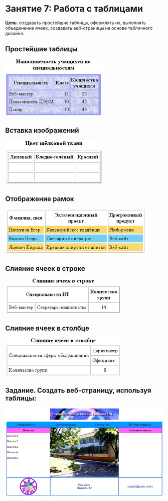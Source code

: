 # Занятие 7: Работа с таблицами

**Цель**: создавать простейшие таблицы, оформлять их, выполнять объединение ячеек, создавать веб-страницы на основе табличного дизайна.<br>
## Простейшие таблицы  <br>
![Простейшие таблицы](1.jpg)
## Вставка изображений  <br>                    
![Вставка изображений](2.png)
## Отображение рамок  <br> 
![Отображение рамок](3.png)
## Слияние ячеек в строке  <br>                          
![Слияние ячеек в строке](4.png)
## Слияние ячеек в столбце  <br> 
![Слияние ячеек в столбце](5.png) 
<br>
## Задание. Создать веб-страницу, используя таблицы: 
![Задание. Создать веб-страницу, используя таблицы:](6.jpg)
